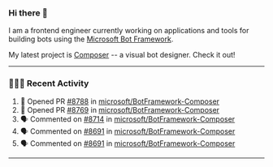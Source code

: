 ### Hi there 👋

I am a frontend engineer currently working on applications and tools for building bots using the [Microsoft Bot Framework](https://dev.botframework.com/).

My latest project is [Composer](https://github.com/microsoft/BotFramework-Composer) -- a visual bot designer. Check it out!

---

### 👨🏻‍💻 Recent Activity

<!--START_SECTION:activity-->
1. 💪 Opened PR [#8788](https://github.com/microsoft/BotFramework-Composer/pull/8788) in [microsoft/BotFramework-Composer](https://github.com/microsoft/BotFramework-Composer)
2. 💪 Opened PR [#8769](https://github.com/microsoft/BotFramework-Composer/pull/8769) in [microsoft/BotFramework-Composer](https://github.com/microsoft/BotFramework-Composer)
3. 🗣 Commented on [#8714](https://github.com/microsoft/BotFramework-Composer/issues/8714) in [microsoft/BotFramework-Composer](https://github.com/microsoft/BotFramework-Composer)
4. 🗣 Commented on [#8691](https://github.com/microsoft/BotFramework-Composer/issues/8691) in [microsoft/BotFramework-Composer](https://github.com/microsoft/BotFramework-Composer)
5. 🗣 Commented on [#8691](https://github.com/microsoft/BotFramework-Composer/issues/8691) in [microsoft/BotFramework-Composer](https://github.com/microsoft/BotFramework-Composer)
<!--END_SECTION:activity-->

---

<!--
**a-b-r-o-w-n/a-b-r-o-w-n** is a ✨ _special_ ✨ repository because its `README.md` (this file) appears on your GitHub profile.

Here are some ideas to get you started:

- 🔭 I’m currently working on ...
- 🌱 I’m currently learning ...
- 👯 I’m looking to collaborate on ...
- 🤔 I’m looking for help with ...
- 💬 Ask me about ...
- 📫 How to reach me: ...
- 😄 Pronouns: ...
- ⚡ Fun fact: ...
-->
